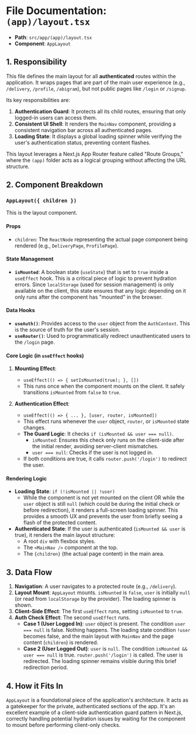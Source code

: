 
# File Documentation: `(app)/layout.tsx`

-   **Path**: `src/app/(app)/layout.tsx`
-   **Component**: `AppLayout`

## 1. Responsibility

This file defines the main layout for all **authenticated** routes within the application. It wraps pages that are part of the main user experience (e.g., `/delivery`, `/profile`, `/abigram`), but not public pages like `/login` or `/signup`.

Its key responsibilities are:
1.  **Authentication Guard**: It protects all its child routes, ensuring that only logged-in users can access them.
2.  **Consistent UI Shell**: It renders the `MainNav` component, providing a consistent navigation bar across all authenticated pages.
3.  **Loading State**: It displays a global loading spinner while verifying the user's authentication status, preventing content flashes.

This layout leverages a Next.js App Router feature called "Route Groups," where the `(app)` folder acts as a logical grouping without affecting the URL structure.

## 2. Component Breakdown

### `AppLayout({ children })`

This is the layout component.

#### Props
-   `children`: The `ReactNode` representing the actual page component being rendered (e.g., `DeliveryPage`, `ProfilePage`).

#### State Management
-   **`isMounted`**: A boolean state (`useState`) that is set to `true` inside a `useEffect` hook. This is a critical piece of logic to prevent hydration errors. Since `localStorage` (used for session management) is only available on the client, this state ensures that any logic depending on it only runs after the component has "mounted" in the browser.

#### Data Hooks
-   **`useAuth()`**: Provides access to the `user` object from the `AuthContext`. This is the source of truth for the user's session.
-   **`useRouter()`**: Used to programmatically redirect unauthenticated users to the `/login` page.

#### Core Logic (in `useEffect` hooks)

1.  **Mounting Effect**:
    -   `useEffect(() => { setIsMounted(true); }, [])`
    -   This runs once when the component mounts on the client. It safely transitions `isMounted` from `false` to `true`.

2.  **Authentication Effect**:
    -   `useEffect(() => { ... }, [user, router, isMounted])`
    -   This effect runs whenever the `user` object, `router`, or `isMounted` state changes.
    -   **The Guard Logic**: It checks `if (isMounted && user === null)`.
        -   `isMounted`: Ensures this check only runs on the client-side after the initial render, avoiding server-client mismatches.
        -   `user === null`: Checks if the user is not logged in.
    -   If both conditions are true, it calls `router.push('/login')` to redirect the user.

#### Rendering Logic

-   **Loading State**: `if (!isMounted || !user)`
    -   While the component is not yet mounted on the client OR while the `user` object is still `null` (which could be during the initial check or before redirection), it renders a full-screen loading spinner. This provides a smooth UX and prevents the user from briefly seeing a flash of the protected content.
-   **Authenticated State**: If the user is authenticated (`isMounted && user` is true), it renders the main layout structure:
    -   A root `div` with flexbox styles.
    -   The `<MainNav />` component at the top.
    -   The `{children}` (the actual page content) in the main area.

## 3. Data Flow

1.  **Navigation**: A user navigates to a protected route (e.g., `/delivery`).
2.  **Layout Mount**: `AppLayout` mounts. `isMounted` is `false`, `user` is initially `null` (or read from `localStorage` by the provider). The loading spinner is shown.
3.  **Client-Side Effect**: The first `useEffect` runs, setting `isMounted` to `true`.
4.  **Auth Check Effect**: The second `useEffect` runs.
    -   **Case 1 (User Logged In)**: `user` object is present. The condition `user === null` is false. Nothing happens. The loading state condition `!user` becomes false, and the main layout with `MainNav` and the page content (`children`) is rendered.
    -   **Case 2 (User Logged Out)**: `user` is `null`. The condition `isMounted && user === null` is true. `router.push('/login')` is called. The user is redirected. The loading spinner remains visible during this brief redirection period.

## 4. How it Fits In

`AppLayout` is a foundational piece of the application's architecture. It acts as a gatekeeper for the private, authenticated sections of the app. It's an excellent example of a client-side authentication guard pattern in Next.js, correctly handling potential hydration issues by waiting for the component to mount before performing client-only checks.
